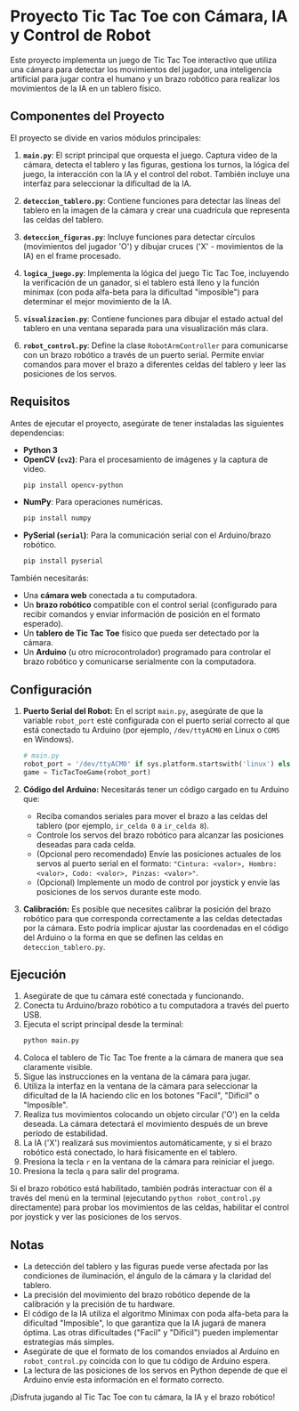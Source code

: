# Proyecto Tic Tac Toe con Cámara, IA y Control de Robot

Este proyecto implementa un juego de Tic Tac Toe interactivo que utiliza una cámara para detectar los movimientos del jugador, una inteligencia artificial para jugar contra el humano y un brazo robótico para realizar los movimientos de la IA en un tablero físico.

## Componentes del Proyecto

El proyecto se divide en varios módulos principales:

1.  **`main.py`**: El script principal que orquesta el juego. Captura video de la cámara, detecta el tablero y las figuras, gestiona los turnos, la lógica del juego, la interacción con la IA y el control del robot. También incluye una interfaz para seleccionar la dificultad de la IA.

2.  **`deteccion_tablero.py`**: Contiene funciones para detectar las líneas del tablero en la imagen de la cámara y crear una cuadrícula que representa las celdas del tablero.

3.  **`deteccion_figuras.py`**: Incluye funciones para detectar círculos (movimientos del jugador 'O') y dibujar cruces ('X' - movimientos de la IA) en el frame procesado.

4.  **`logica_juego.py`**: Implementa la lógica del juego Tic Tac Toe, incluyendo la verificación de un ganador, si el tablero está lleno y la función minimax (con poda alfa-beta para la dificultad "imposible") para determinar el mejor movimiento de la IA.

5.  **`visualizacion.py`**: Contiene funciones para dibujar el estado actual del tablero en una ventana separada para una visualización más clara.

6.  **`robot_control.py`**: Define la clase `RobotArmController` para comunicarse con un brazo robótico a través de un puerto serial. Permite enviar comandos para mover el brazo a diferentes celdas del tablero y leer las posiciones de los servos.

## Requisitos

Antes de ejecutar el proyecto, asegúrate de tener instaladas las siguientes dependencias:

* **Python 3**
* **OpenCV (`cv2`)**: Para el procesamiento de imágenes y la captura de video.
    ```bash
    pip install opencv-python
    ```
* **NumPy**: Para operaciones numéricas.
    ```bash
    pip install numpy
    ```
* **PySerial (`serial`)**: Para la comunicación serial con el Arduino/brazo robótico.
    ```bash
    pip install pyserial
    ```

También necesitarás:

* Una **cámara web** conectada a tu computadora.
* Un **brazo robótico** compatible con el control serial (configurado para recibir comandos y enviar información de posición en el formato esperado).
* Un **tablero de Tic Tac Toe** físico que pueda ser detectado por la cámara.
* Un **Arduino** (u otro microcontrolador) programado para controlar el brazo robótico y comunicarse serialmente con la computadora.

## Configuración

1.  **Puerto Serial del Robot:** En el script `main.py`, asegúrate de que la variable `robot_port` esté configurada con el puerto serial correcto al que está conectado tu Arduino (por ejemplo, `/dev/ttyACM0` en Linux o `COM5` en Windows).

    ```python
    # main.py
    robot_port = '/dev/ttyACM0' if sys.platform.startswith('linux') else 'COM5'
    game = TicTacToeGame(robot_port)
    ```

2.  **Código del Arduino:** Necesitarás tener un código cargado en tu Arduino que:
    * Reciba comandos seriales para mover el brazo a las celdas del tablero (por ejemplo, `ir_celda 0` a `ir_celda 8`).
    * Controle los servos del brazo robótico para alcanzar las posiciones deseadas para cada celda.
    * (Opcional pero recomendado) Envíe las posiciones actuales de los servos al puerto serial en el formato: `"Cintura: <valor>, Hombro: <valor>, Codo: <valor>, Pinzas: <valor>"`.
    * (Opcional) Implemente un modo de control por joystick y envíe las posiciones de los servos durante este modo.

3.  **Calibración:** Es posible que necesites calibrar la posición del brazo robótico para que corresponda correctamente a las celdas detectadas por la cámara. Esto podría implicar ajustar las coordenadas en el código del Arduino o la forma en que se definen las celdas en `deteccion_tablero.py`.

## Ejecución

1.  Asegúrate de que tu cámara esté conectada y funcionando.
2.  Conecta tu Arduino/brazo robótico a tu computadora a través del puerto USB.
3.  Ejecuta el script principal desde la terminal:
    ```bash
    python main.py
    ```
4.  Coloca el tablero de Tic Tac Toe frente a la cámara de manera que sea claramente visible.
5.  Sigue las instrucciones en la ventana de la cámara para jugar.
6.  Utiliza la interfaz en la ventana de la cámara para seleccionar la dificultad de la IA haciendo clic en los botones "Facil", "Dificil" o "Imposible".
7.  Realiza tus movimientos colocando un objeto circular ('O') en la celda deseada. La cámara detectará el movimiento después de un breve período de estabilidad.
8.  La IA ('X') realizará sus movimientos automáticamente, y si el brazo robótico está conectado, lo hará físicamente en el tablero.
9.  Presiona la tecla `r` en la ventana de la cámara para reiniciar el juego.
10. Presiona la tecla `q` para salir del programa.

Si el brazo robótico está habilitado, también podrás interactuar con él a través del menú en la terminal (ejecutando `python robot_control.py` directamente) para probar los movimientos de las celdas, habilitar el control por joystick y ver las posiciones de los servos.

## Notas

* La detección del tablero y las figuras puede verse afectada por las condiciones de iluminación, el ángulo de la cámara y la claridad del tablero.
* La precisión del movimiento del brazo robótico depende de la calibración y la precisión de tu hardware.
* El código de la IA utiliza el algoritmo Minimax con poda alfa-beta para la dificultad "Imposible", lo que garantiza que la IA jugará de manera óptima. Las otras dificultades ("Facil" y "Dificil") pueden implementar estrategias más simples.
* Asegúrate de que el formato de los comandos enviados al Arduino en `robot_control.py` coincida con lo que tu código de Arduino espera.
* La lectura de las posiciones de los servos en Python depende de que el Arduino envíe esta información en el formato correcto.

¡Disfruta jugando al Tic Tac Toe con tu cámara, la IA y el brazo robótico!
